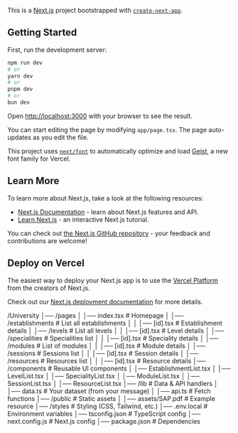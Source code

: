 This is a [Next.js](https://nextjs.org) project bootstrapped with [`create-next-app`](https://nextjs.org/docs/app/api-reference/cli/create-next-app).

## Getting Started

First, run the development server:

```bash
npm run dev
# or
yarn dev
# or
pnpm dev
# or
bun dev
```

Open [http://localhost:3000](http://localhost:3000) with your browser to see the result.

You can start editing the page by modifying `app/page.tsx`. The page auto-updates as you edit the file.

This project uses [`next/font`](https://nextjs.org/docs/app/building-your-application/optimizing/fonts) to automatically optimize and load [Geist](https://vercel.com/font), a new font family for Vercel.

## Learn More

To learn more about Next.js, take a look at the following resources:

- [Next.js Documentation](https://nextjs.org/docs) - learn about Next.js features and API.
- [Learn Next.js](https://nextjs.org/learn) - an interactive Next.js tutorial.

You can check out [the Next.js GitHub repository](https://github.com/vercel/next.js) - your feedback and contributions are welcome!

## Deploy on Vercel

The easiest way to deploy your Next.js app is to use the [Vercel Platform](https://vercel.com/new?utm_medium=default-template&filter=next.js&utm_source=create-next-app&utm_campaign=create-next-app-readme) from the creators of Next.js.

Check out our [Next.js deployment documentation](https://nextjs.org/docs/app/building-your-application/deploying) for more details.


/University
│── /pages
│   │── index.tsx                # Homepage
│   │── /establishments          # List all establishments
│   │   │── [id].tsx             # Establishment details
│   │── /levels                  # List all levels
│   │   │── [id].tsx             # Level details
│   │── /specialities             # Specialities list
│   │   │── [id].tsx             # Speciality details
│   │── /modules                 # List of modules
│   │   │── [id].tsx             # Module details
│   │── /sessions                # Sessions list
│   │   │── [id].tsx             # Session details
│   │── /resources               # Resources list
│   │   │── [id].tsx             # Resource details
│── /components                  # Reusable UI components
│   │── EstablishmentList.tsx
│   │── LevelList.tsx
│   │── SpecialityList.tsx
│   │── ModuleList.tsx
│   │── SessionList.tsx
│   │── ResourceList.tsx
│── /lib                          # Data & API handlers
│   │── data.ts                    # Your dataset (from your message)
│   │── api.ts                      # Fetch functions
│── /public                        # Static assets
│   │── assets/SAP.pdf             # Example resource
│── /styles                        # Styling (CSS, Tailwind, etc.)
│── .env.local                     # Environment variables
│── tsconfig.json                   # TypeScript config
│── next.config.js                  # Next.js config
│── package.json                    # Dependencies
